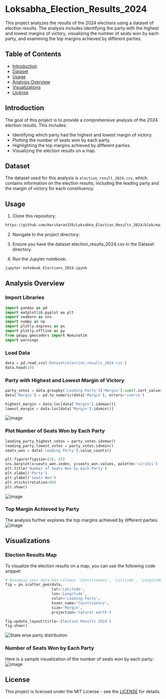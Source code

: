 # Loksabha_Election_Results_2024


This project analyzes the results of the 2024 elections using a dataset of election results. The analysis includes identifying the party with the highest and lowest margins of victory, visualizing the number of seats won by each party, and examining the top margins achieved by different parties.

## Table of Contents
- [Introduction](#introduction)
- [Dataset](#dataset)
- [Usage](#usage)
- [Analysis Overview](#analysis-overview)
- [Visualizations](#visualizations)
- [License](#license)

## Introduction

The goal of this project is to provide a comprehensive analysis of the 2024 election results. This includes:
- Identifying which party had the highest and lowest margin of victory.
- Plotting the number of seats won by each party.
- Highlighting the top margins achieved by different parties.
- Visualizing the election results on a map.

## Dataset

The dataset used for this analysis is `election_result_2024.csv`, which contains information on the election results, including the leading party and the margin of victory for each constituency.


## Usage
1. Clone this repository:

```sh
https://github.com/Hariharan339/Loksabha_Election_Results_2024/blob/main/README.md
```

2. Navigate to the project directory:


3. Ensure you have the dataset election_results_2024.csv in the Dataset directory.

4. Run the Jupyter notebook:

```sh
jupyter notebook Elections_2024.ipynb
```
## Analysis Overview
### Import Libraries

```python
import pandas as pd
import matplotlib.pyplot as plt
import seaborn as sns
import numpy as np
import plotly.express as px
import plotly.offline as py
from geopy.geocoders import Nominatim
import warnings
```

### Load Data

```python
data = pd.read_csv('Dataset/election_results_2024.csv')
data.head(10)
```

### Party with Highest and Lowest Margin of Victory

```python
party_votes = data.groupby('Leading Party')['Margin'].sum().sort_values(ascending=False)
data['Margin'] = pd.to_numeric(data['Margin'], errors='coerce')

highest_margin = data.loc[data['Margin'].idxmax()]
lowest_margin = data.loc[data['Margin'].idxmin()]

```
![image](https://github.com/Hariharan3349/Loksabha_Election_Results_2024/blob/main/graph/Highest%20and%20lowest%20Victory%20Candidate.png)

### Plot Number of Seats Won by Each Party

```python
leading_party_highest_votes = party_votes.idxmax()
leading_party_lowest_votes = party_votes.idxmin()
seats_won = data['Leading Party'].value_counts()

plt.figure(figsize=(20, 8))
sns.barplot(x=seats_won.index, y=seats_won.values, palette='viridis')
plt.title('Number of Seats Won by Each Party')
plt.xlabel('Party')
plt.ylabel('Seats Won')
plt.xticks(rotation=90)
plt.show()
```
![image](https://github.com/Hariharan3349/Loksabha_Election_Results_2024/blob/main/graph/Plot%20number%20of%20seats%20won%20by%20each%20party.png)
### Top Margin Achieved by Party
The analysis further explores the top margins achieved by different parties.
![image](https://github.com/Hariharan3349/Loksabha_Election_Results_2024/blob/main/graph/Top%20margin%20Achieved%20by%20party.png)

## Visualizations
### Election Results Map
To visualize the election results on a map, you can use the following code snippet:
```python
# Assuming your data has columns 'Constituency', 'Latitude', 'Longitude', 'Leading Party'
fig = px.scatter_geo(data,
                     lat='Latitude',
                     lon='Longitude',
                     color='Leading Party',
                     hover_name='Constituency',
                     size='Margin',
                     projection='natural earth')

fig.update_layout(title='Election Results 2024')
fig.show()
```
![State wise party distribution](https://github.com/Hariharan3349/Loksabha_Election_Results_2024/blob/main/graph/State%20wise%20party%20distribution.png)

### Number of Seats Won by Each Party
Here is a sample visualization of the number of seats won by each party:
![image](https://github.com/Hariharan3349/Loksabha_Election_Results_2024/blob/main/graph/Top%2010%20trailing%20party%20by%20SEAT.png)
## License
This project is licensed under the MIT License - see the [LICENSE](https://github.com/Hariharan3349/Loksabha_Election_Results_2024/blob/main/LICENSE) for details.
